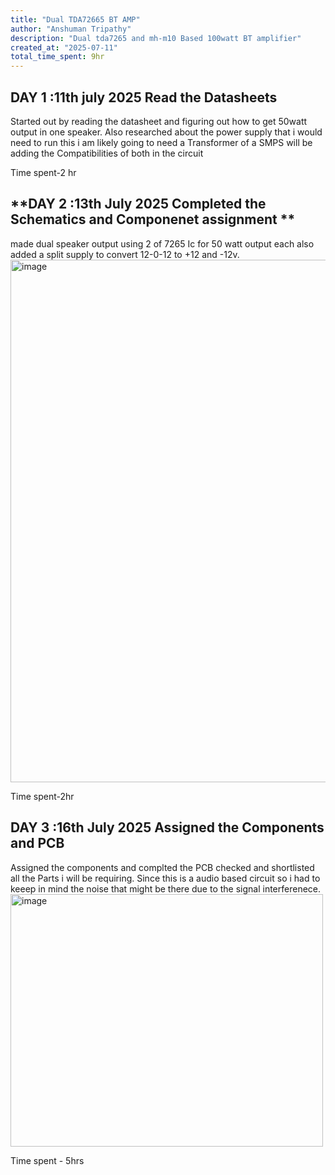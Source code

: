 ```yaml
---
title: "Dual TDA72665 BT AMP"
author: "Anshuman Tripathy"
description: "Dual tda7265 and mh-m10 Based 100watt BT amplifier"
created_at: "2025-07-11"
total_time_spent: 9hr
---
```


 ## **DAY 1 :11th july 2025 Read the Datasheets**

 Started out by reading the datasheet and figuring out how to get 50watt output in one speaker. Also researched about the power supply that i would need to run this i am likely going to need a Transformer of a SMPS will be adding the Compatibilities of both in the circuit

 Time spent-2 hr

## **DAY 2 :13th July 2025 Completed the Schematics and Componenet assignment **

made dual speaker output using 2 of 7265 Ic for 50 watt output each also added a split supply to convert 12-0-12 to +12 and -12v. 
<img width="1568" height="836" alt="image" src="https://github.com/user-attachments/assets/a5e2b79b-2096-41fa-b324-a21da7098f48" />

Time spent-2hr

## **DAY 3 :16th July 2025 Assigned the Components and PCB**
Assigned the components and complted the PCB checked and shortlisted all the Parts i will be requiring.
Since this is a audio based circuit so i had to keeep in mind the noise that might be there due to the signal interferenece.
<img width="500" height="404" alt="image" src="https://github.com/user-attachments/assets/52150846-a618-40f1-b002-34c1eca249c4" />

Time spent - 5hrs
